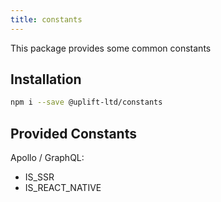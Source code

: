 ```yaml
---
title: constants
---
```


This package provides some common constants

## Installation

```sh
npm i --save @uplift-ltd/constants
```

## Provided Constants

Apollo / GraphQL:

- IS_SSR
- IS_REACT_NATIVE
